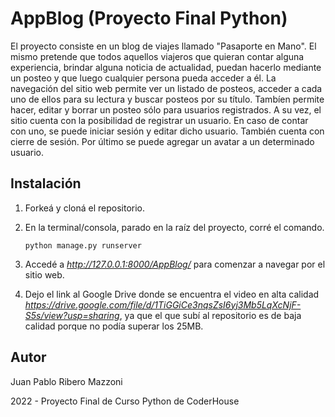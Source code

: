 # AppBlog (Proyecto Final Python)

El proyecto consiste en un blog de viajes llamado "Pasaporte en Mano". El mismo pretende que todos aquellos viajeros que quieran contar alguna experiencia, brindar alguna noticia de actualidad, puedan hacerlo mediante un posteo y que luego cualquier persona pueda acceder a él.
La navegación del sitio web permite ver un listado de posteos, acceder a cada uno de ellos para su lectura y buscar posteos por su título. Tambíen permite hacer, editar y borrar un posteo sólo para usuarios registrados.
A su vez, el sitio cuenta con la posibilidad de registrar un usuario. En caso de contar con uno, se puede iniciar sesión y editar dicho usuario. También cuenta con cierre de sesión.
Por último se puede agregar un avatar a un determinado usuario.

## Instalación

1. Forkeá y cloná el repositorio.

2. En la terminal/consola, parado en la raíz del proyecto, corré el comando.

   ```
   python manage.py runserver
   ```

3. Accedé a *http://127.0.0.1:8000/AppBlog/* para comenzar a navegar por el sitio web.

4. Dejo el link al Google Drive donde se encuentra el video en alta calidad *https://drive.google.com/file/d/1TiGGiCe3nqsZsI6yj3Mb5LqXcNjF-S5s/view?usp=sharing*, ya que el que subí al repositorio es de baja calidad porque no podía superar los 25MB. 


## Autor

Juan Pablo Ribero Mazzoni

2022 - Proyecto Final de Curso Python de CoderHouse
